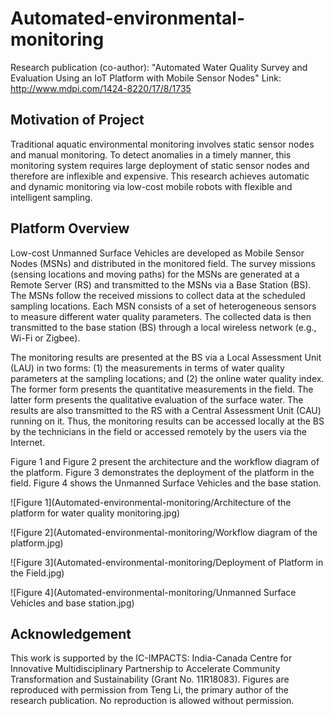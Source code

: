# Automated-environmental-monitoring

Research  publication (co-author): "Automated Water Quality Survey and Evaluation Using an IoT Platform with Mobile Sensor Nodes"
Link: http://www.mdpi.com/1424-8220/17/8/1735

## Motivation of Project
Traditional aquatic environmental monitoring involves static sensor nodes and manual monitoring. To detect anomalies in a timely manner, this monitoring system requires large deployment of static sensor nodes and therefore are inflexible and expensive. This research achieves automatic and dynamic monitoring via low-cost mobile robots with flexible and intelligent sampling.

## Platform Overview

Low-cost Unmanned Surface Vehicles are developed as Mobile Sensor Nodes (MSNs) and distributed in the monitored field. The survey missions (sensing locations and moving paths) for the MSNs are generated at a Remote Server (RS) and transmitted to the MSNs via a Base Station (BS). The MSNs follow the received missions to collect data at the scheduled sampling locations. Each MSN consists of a set of heterogeneous sensors to measure different water quality parameters. The collected data is then transmitted to the base station (BS) through a local wireless network (e.g., Wi-Fi or Zigbee). 

The monitoring results are presented at the BS via a Local Assessment Unit (LAU) in two forms: (1) the measurements in terms of water quality parameters at the sampling locations; and (2) the online water quality index. The former form presents the quantitative measurements in the field. The latter form presents the qualitative evaluation of the surface water. The results are also transmitted to the RS with a Central Assessment Unit (CAU) running on it. Thus, the monitoring results can be accessed locally at the BS by the technicians in the field or accessed remotely by the users via the Internet.

Figure 1 and Figure 2 present the architecture and the workflow diagram of the platform. Figure 3 demonstrates the deployment of the platform in the field. Figure 4 shows the Unmanned Surface Vehicles and the base station.

![Figure 1](Automated-environmental-monitoring/Architecture of the platform for water quality monitoring.jpg)

![Figure 2](Automated-environmental-monitoring/Workflow diagram of the platform.jpg)

![Figure 3](Automated-environmental-monitoring/Deployment of Platform in the Field.jpg)

![Figure 4](Automated-environmental-monitoring/Unmanned Surface Vehicles and base station.jpg)

## Acknowledgement

This work is supported by the IC-IMPACTS: India-Canada Centre for Innovative Multidisciplinary Partnership to Accelerate Community Transformation and Sustainability (Grant No. 11R18083). Figures are reproduced with permission from Teng Li, the primary author of the research publication. No reproduction is allowed without permission.





